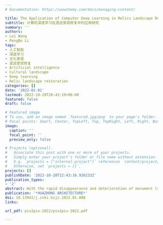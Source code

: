 ```yaml
---
# Documentation: https://wowchemy.com/docs/managing-content/

title: The Application of Computer Deep Learning in Relics Landscape Restoration
subtitle: 计算机深度学习在遗迹景观修复中的应用研究
summary: ''
authors:
- Lei Wang
- PengBo Li
tags:
- 人工智能
- 深度学习
- 文化景观
- 遗迹景观修复
- Artificial intelligence
- Cultural landscape
- Deep learning
- Relic landscape restoration
categories: []
date: '2022-01-01'
lastmod: 2022-10-28T20:43:19+08:00
featured: false
draft: false

# Featured image
# To use, add an image named `featured.jpg/png` to your page's folder.
# Focal points: Smart, Center, TopLeft, Top, TopRight, Left, Right, BottomLeft, Bottom, BottomRight.
image:
  caption: ''
  focal_point: ''
  preview_only: false

# Projects (optional).
#   Associate this post with one or more of your projects.
#   Simply enter your project's folder or file name without extension.
#   E.g. `projects = ["internal-project"]` references `content/project/deep-learning/index.md`.
#   Otherwise, set `projects = []`.
projects: []
publishDate: '2022-10-28T12:43:16.936233Z'
publication_types:
- '2'
abstract: With the rapid disappearance and deterioration of monument landscapes, it is particularly important to carry out systematic and scientific research on conservation and restoration. In this study, we propose an artificial intelligence approach based on the remote sensing images of the relic landscape satellite as the basic research data, and use an adversarial generative neural network (GAN) to repair the damaged and missing sections of the relic landscape by feature learning and feature restoration, so as to provide new orientation interpretation and theoretical support for the study of the spatial layout of the relic landscape and subsequent conservation work. The results show that the spatial feature data and logical relationships can be effectively learned and restored in the monument landscape by using the deep learning specific data learning and parsing ability of computer.
publication: '*HUAZHONG ARCHITECTURE*'
doi: 10.13942/j.cnki.hzjz.2022.01.008
links:

url_pdf: pix2pix-2022/pix2pix-2022.pdf

---
```

